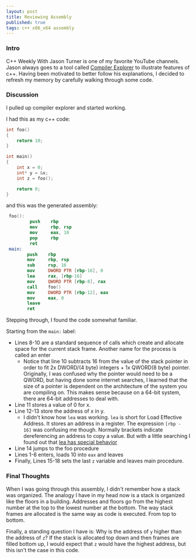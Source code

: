 ```yaml
---
layout: post
title: Reviewing Assembly
published: true
tags: c++ x86_x64 assembly
---
```


### Intro
C++ Weekly With Jason Turner is one of my favorite YouTube channels. Jason always goes to a tool called [Compiler Explorer](https://godbolt.org/) to illustrate features of c++. Having been motivated to better follow his explanations, I decided to refresh my memory by carefully walking through some code. 

### Discussion
I pulled up compiler explorer and started working.

I had this as my c++ code: 

```cpp
int foo()
{
    return 10;
}

int main()
{
    int x = 0;
    int* y = &x;
    int z = foo();

    return 0;
}
```

and this was the generated assembly:

```nasm
 foo():
         push    rbp
         mov     rbp, rsp
         mov     eax, 10
         pop     rbp
         ret
 main:
        push    rbp
        mov     rbp, rsp
        sub     rsp, 16
        mov     DWORD PTR [rbp-16], 0
        lea     rax, [rbp-16]
        mov     QWORD PTR [rbp-8], rax
        call    foo()
        mov     DWORD PTR [rbp-12], eax
        mov     eax, 0
        leave
        ret
```

Stepping through, I found the code somewhat familiar.

Starting from the `main:` label: 
- Lines 8-10 are a standard sequence of calls which create and allocate space for the current stack frame. Another name for the process is called an enter 
  - Notice that line 10 subtracts 16 from the value of the stack pointer in order to fit 2x DWORD/(4 byte) integers + 1x QWORD(8 byte) pointer. Originally, I was confused why the pointer would need to be a QWORD, but having done some internet searches, I learned that the size of a pointer is dependent on the architecture of the system you are compiling on. This makes sense because on a 64-bit system, there are 64-bit addresses to deal with.
- Line 11 stores a value of 0 for x.
- Line 12-13 store the address of x in y. 
  - I didn't know how `lea` was working. `lea` is short for Load Effective Address. It stores an address in a register. The expression `[rbp - 16]` was confusing me though. Normally brackets indicate dereferencing an address to copy a value. But with a little searching I found out that [lea has special behavior](https://stackoverflow.com/a/25824111)
- Line 14 jumps to the foo procedure
- Lines 1-6 enters, loads 10 into `eax` and leaves
- Finally, Lines 15-18 sets the last `z` variable and leaves main procedure.

### Final Thoughts

When I was going through this assembly, I didn't remember how a stack was organized. The analogy I have in my head now is a stack is organized like the floors in a building. Addresses and floors go from the highest number at the top to the lowest number at the bottom. The way stack frames are allocated is the same way as code is executed. From top to bottom.

Finally, a standing question I have is: Why is the address of `y` higher than the address of `z`? If the stack is allocated top down and then frames are filled bottom up, I would expect that `z` would have the highest address, but this isn't the case in this code.
